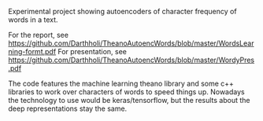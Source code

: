 Experimental project showing autoencoders of character frequency of words in a text.

For the report, see https://github.com/Darthholi/TheanoAutoencWords/blob/master/WordsLearning-formt.pdf
For presentation, see https://github.com/Darthholi/TheanoAutoencWords/blob/master/WordyPres.pdf

The code features the machine learning theano library and some c++ libraries to work over characters of words to speed things up.
Nowadays the technology to use would be keras/tensorflow, but the results about the deep representations stay the same.
